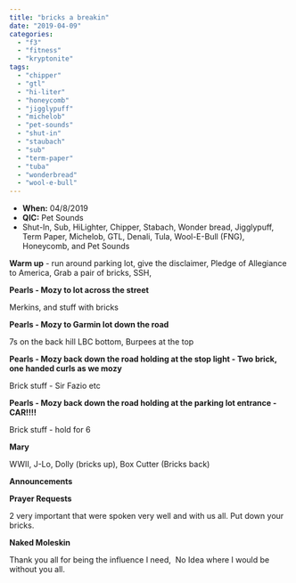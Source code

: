 ```yaml
---
title: "bricks a breakin"
date: "2019-04-09"
categories: 
  - "f3"
  - "fitness"
  - "kryptonite"
tags: 
  - "chipper"
  - "gtl"
  - "hi-liter"
  - "honeycomb"
  - "jigglypuff"
  - "michelob"
  - "pet-sounds"
  - "shut-in"
  - "staubach"
  - "sub"
  - "term-paper"
  - "tuba"
  - "wonderbread"
  - "wool-e-bull"
---
```


- **When:** 04/8/2019
- **QIC:** Pet Sounds
- Shut-In, Sub, HiLighter, Chipper, Stabach, Wonder bread, Jigglypuff, Term Paper, Michelob, GTL, Denali, Tula, Wool-E-Bull (FNG), Honeycomb, and Pet Sounds

**Warm up** - run around parking lot, give the disclaimer, Pledge of Allegiance to America, Grab a pair of bricks, SSH,

**Pearls - Mozy to lot across the street**

Merkins, and stuff with bricks

**Pearls - Mozy to Garmin lot down the road**

7s on the back hill LBC bottom, Burpees at the top

**Pearls - Mozy back down the road holding at the stop light - Two brick, one handed curls as we mozy**

Brick stuff - Sir Fazio etc

**Pearls - Mozy back down the road holding at the parking lot entrance - CAR!!!!**

Brick stuff - hold for 6

**Mary**

WWII, J-Lo, Dolly (bricks up), Box Cutter (Bricks back)

**Announcements**

**Prayer Requests**

2 very important that were spoken very well and with us all. Put down your bricks.  

**Naked Moleskin**

Thank you all for being the influence I need,  No Idea where I would be without you all.
